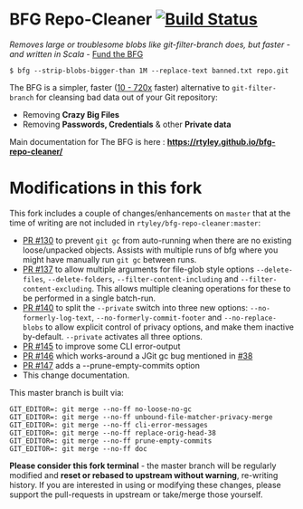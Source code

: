 BFG Repo-Cleaner [![Build Status](https://travis-ci.org/rtyley/bfg-repo-cleaner.svg?branch=master)](https://travis-ci.org/rtyley/bfg-repo-cleaner)
================

_Removes large or troublesome blobs like git-filter-branch does, but faster - and written in Scala_ - [Fund the BFG](https://j.mp/fund-bfg)

```
$ bfg --strip-blobs-bigger-than 1M --replace-text banned.txt repo.git
```

The BFG is a simpler, faster ([10 - 720x](https://docs.google.com/spreadsheet/ccc?key=0AsR1d5Zpes8HdER3VGU1a3dOcmVHMmtzT2dsS2xNenc) faster)
alternative to `git-filter-branch` for cleansing bad data out of your Git repository:

* Removing **Crazy Big Files**
* Removing **Passwords, Credentials** & other **Private data**

Main documentation for The BFG is here : **https://rtyley.github.io/bfg-repo-cleaner/**

# Modifications in this fork

This fork includes a couple of changes/enhancements on `master` that at the time of writing are not included in `rtyley/bfg-repo-cleaner:master`:

* [PR #130](https://github.com/rtyley/bfg-repo-cleaner/pull/130) to prevent `git gc` from auto-running when there are no existing loose/unpacked objects.  Assists with multiple runs of bfg where you might have manually run `git gc` between runs.
* [PR #137](https://github.com/rtyley/bfg-repo-cleaner/pull/137) to allow multiple arguments for file-glob style options ``--delete-files``, ``--delete-folders``, ``--filter-content-including`` and ``--filter-content-excluding``.  This allows multiple cleaning operations for these to be performed in a single batch-run.
* [PR #140](https://github.com/rtyley/bfg-repo-cleaner/pull/140) to split the `--private` switch into three new options: `--no-formerly-log-text`, `--no-formerly-commit-footer` and `--no-replace-blobs` to allow explicit control of privacy options, and make them inactive by-default.  `--private` activates all three options.
* [PR #145](https://github.com/rtyley/bfg-repo-cleaner/pull/145) to improve some CLI error-output
* [PR #146](https://github.com/rtyley/bfg-repo-cleaner/pull/146) which works-around a JGit gc bug mentioned in [#38](https://github.com/rtyley/bfg-repo-cleaner/issues/38)
* [PR #147](https://github.com/rtyley/bfg-repo-cleaner/pull/147) adds a --prune-empty-commits option
* This change documentation.

This master branch is built via:
```
GIT_EDITOR=: git merge --no-ff no-loose-no-gc
GIT_EDITOR=: git merge --no-ff unbound-file-matcher-privacy-merge
GIT_EDITOR=: git merge --no-ff cli-error-messages
GIT_EDITOR=: git merge --no-ff replace-orig-head-38
GIT_EDITOR=: git merge --no-ff prune-empty-commits
GIT_EDITOR=: git merge --no-ff doc
```

**Please consider this fork terminal** - the master branch will be regularly modified and **reset or rebased to upstream without warning**, re-writing history.  If you are interested in using or modifying these changes, please support the pull-requests in upstream or take/merge those yourself.
